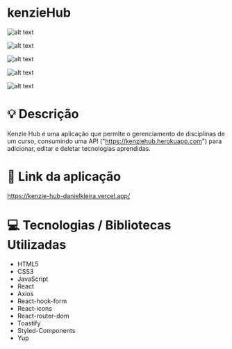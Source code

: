 # kenzieHub


![alt text](https://ibb.pics/1qgHgHJ/Kenziehub-cadastro-tech.jpg)

![alt text](https://ibb.pics/YPRkrst/kenziehublogin.jpg)

![alt text](https://ibb.pics/dMrXVQT/Kenziehubdashboard.jpg)

![alt text](https://ibb.pics/1qgHgHJ/Kenziehub-cadastro-tech.jpg)

![alt text](https://ibb.pics/ZV7zxJB/kenziehub-adicionado.jpg)



# :bulb: Descrição

Kenzie Hub é uma aplicação que permite o gerenciamento de disciplinas de um curso, consumindo uma API ("https://kenziehub.herokuapp.com") para adicionar, editar e deletar tecnologias aprendidas.

# :link: Link da aplicação

https://kenzie-hub-danielkleira.vercel.app/

# :computer: Tecnologias / Bibliotecas Utilizadas

- HTML5
- CSS3
- JavaScript
- React
- Axios
- React-hook-form
- React-icons
- React-router-dom
- Toastify
- Styled-Components
- Yup
